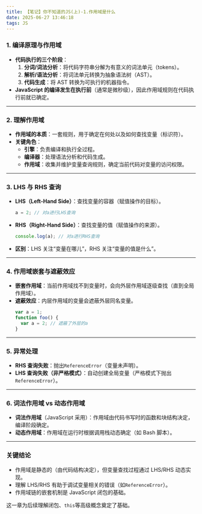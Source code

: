 ```yaml
---
title: 【笔记】你不知道的JS(上)-1.作用域是什么
date: 2025-06-27 13:46:18
tags: JS
---
```


### 1. **编译原理与作用域**

- **代码执行的三个阶段**：
  1.  **分词/词法分析**：将代码字符串分解为有意义的词法单元（tokens）。
  2.  **解析/语法分析**：将词法单元转换为抽象语法树（AST）。
  3.  **代码生成**：将 AST 转换为可执行的机器指令。
- **JavaScript 的编译发生在执行前**（通常是微秒级），因此作用域规则在代码执行前就已确定。

---

### 2. **理解作用域**

- **作用域的本质**：一套规则，用于确定在何处以及如何查找变量（标识符）。
- **关键角色**：
  - **引擎**：负责编译和执行全过程。
  - **编译器**：处理语法分析和代码生成。
  - **作用域**：收集并维护变量查询规则，确定当前代码对变量的访问权限。

---

### 3. **LHS 与 RHS 查询**

- **LHS（Left-Hand Side）**：查找变量的容器（赋值操作的目标）。
  ```javascript
  a = 2; // 对a进行LHS查询
  ```
- **RHS（Right-Hand Side）**：查找变量的值（赋值操作的来源）。
  ```javascript
  console.log(a); // 对a进行RHS查询
  ```
- **区别**：LHS 关注“变量在哪儿”，RHS 关注“变量的值是什么”。

---

### 4. **作用域嵌套与遮蔽效应**

- **嵌套作用域**：当前作用域找不到变量时，会向外层作用域逐级查找（直到全局作用域）。
- **遮蔽效应**：内层作用域的变量会遮蔽外层同名变量。
  ```javascript
  var a = 1;
  function foo() {
    var a = 2; // 遮蔽了外层的a
  }
  ```

---

### 5. **异常处理**

- **RHS 查询失败**：抛出`ReferenceError`（变量未声明）。
- **LHS 查询失败（非严格模式）**：自动创建全局变量（严格模式下抛出`ReferenceError`）。

---

### 6. **词法作用域 vs 动态作用域**

- **词法作用域**（JavaScript 采用）：作用域由代码书写时的函数和块结构决定，编译阶段确定。
- **动态作用域**：作用域在运行时根据调用栈动态确定（如 Bash 脚本）。

---

### 关键结论

- 作用域是静态的（由代码结构决定），但变量查找过程通过 LHS/RHS 动态实现。
- 理解 LHS/RHS 有助于调试变量相关的错误（如`ReferenceError`）。
- 作用域链的嵌套机制是 JavaScript 闭包的基础。

这一章为后续理解闭包、`this`等高级概念奠定了基础。
